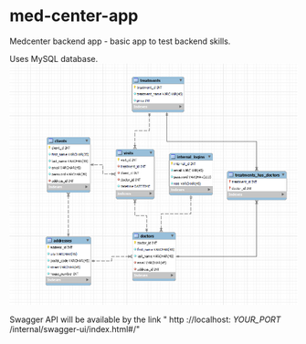 # med-center-app
Medcenter backend app - basic app to test backend skills.

Uses MySQL database.
![DB-pic](https://github.com/Mo1ty/med-center-app/blob/master/SQL/EER_diagran.PNG?raw=true "Yep, database")

Swagger API will be available by the link " http ://localhost: *YOUR_PORT* /internal/swagger-ui/index.html#/"
